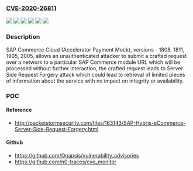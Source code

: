 ### [CVE-2020-26811](https://cve.mitre.org/cgi-bin/cvename.cgi?name=CVE-2020-26811)
![](https://img.shields.io/static/v1?label=Product&message=SAP%20Commerce%20Cloud%20(Accelerator%20Payment%20Mock)&color=blue)
![](https://img.shields.io/static/v1?label=Version&message=%3C%201808%20&color=brightgreen)
![](https://img.shields.io/static/v1?label=Version&message=%3C%201811%20&color=brightgreen)
![](https://img.shields.io/static/v1?label=Version&message=%3C%201905%20&color=brightgreen)
![](https://img.shields.io/static/v1?label=Version&message=%3C%202005%20&color=brightgreen)
![](https://img.shields.io/static/v1?label=Vulnerability&message=Server-Side%20Request%20Forgery&color=brightgreen)

### Description

SAP Commerce Cloud (Accelerator Payment Mock), versions - 1808, 1811, 1905, 2005, allows an unauthenticated attacker to submit a crafted request over a network to a particular SAP Commerce module URL which will be processed without further interaction, the crafted request leads to Server Side Request Forgery attack which could lead to retrieval of limited pieces of information about the service with no impact on integrity or availability.

### POC

#### Reference
- http://packetstormsecurity.com/files/163143/SAP-Hybris-eCommerce-Server-Side-Request-Forgery.html

#### Github
- https://github.com/Onapsis/vulnerability_advisories
- https://github.com/n0-traces/cve_monitor

